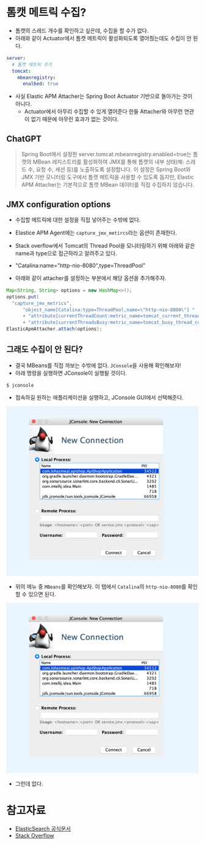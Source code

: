 # 톰캣 메트릭 수집?

- 톰캣의 스레드 개수를 확인하고 싶은데, 수집을 할 수가 없다.
- 아래와 같이 Actuator에서 톰캣 메트릭이 활성화되도록 열어줬는데도 수집이 안 된다.

```yaml
server:
  # 톰캣 메트릭 추가
  tomcat:
    mbeanregistry:
      enalbed: true
```

- 사실 Elastic APM Attacher는 Spring Boot Actuator 기반으로 돌아가는 것이 아니다.
  - Actuator에서 아무리 수집할 수 있게 열어준다 한들 Attacher와 아무런 연관이 없기 때문에 아무런 효과가 없는 것이다.

## ChatGPT

> Spring Boot에서 설정한 server.tomcat.mbeanregistry.enabled=true는 톰캣의 MBean 레지스트리를 활성화하여 JMX를 통해 톰캣의 내부 상태(예: 스레드 수, 요청 수, 세션 등)를 노출하도록 설정합니다. 
> 이 설정은 Spring Boot와 JMX 기반 모니터링 도구에서 톰캣 메트릭을 사용할 수 있도록 돕지만, Elastic APM Attacher는 기본적으로 톰캣 MBean 데이터를 직접 수집하지 않습니다.

## JMX configuration options

- 수집할 메트릭에 대한 설정을 직접 넣어주는 수밖에 없다.
- Elastice APM Agent에는 `capture_jmx_metircs`라는 옵션이 존재한다.
- Stack overflow에서 Tomcat의 Thread Pool을 모니터링하기 위해 아래와 같은 name과 type으로 접근하라고 알려주고 있다.
- "Catalina:name="http-nio-8080",type=ThreadPool"

- 아래와 같이 attacher를 설정하는 부분에서 해당 옵션을 추가해주자.

```java
Map<String, String> options = new HashMap<>();
options.put(
  "capture_jmx_metrics",
      "object_name[Catalina:type=ThreadPool,name=\"http-nio-8080\"] "
      + "attribute[currentThreadCount:metric_name=tomcat_current_thread_count] "
      + "attribute[currentThreadsBusy:metric_name=tomcat_busy_thread_count]");
ElasticApmAttacher.attach(options);
```

## 그래도 수집이 안 된다?

- 결국 MBeans를 직접 까보는 수밖에 없다. `JConsole`을 사용해 확인해보자!
- 아래 명령을 실행하면 JConsole이 실행될 것이다.

```shell
$ jconsole
```

- 접속하길 원하는 애플리케이션을 실행하고, JConsole GUI에서 선택해준다.

<img src="img/jconsole01.png">

- 위의 메뉴 중 `MBeans`를 확인해보자. 이 탭에서 `Catalina`의 `http-nio-8080`를 확인할 수 있으면 된다.

<img src="img/jconsole01.png">

- 그런데 없다.

# 참고자료

- [ElasticSearch 공식문서](https://www.elastic.co/guide/en/apm/agent/java/current/config-jmx.html)
- [Stack Overflow](https://stackoverflow.com/questions/7333740/how-can-i-monitor-log-tomcats-thread-pool)
